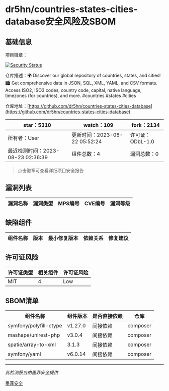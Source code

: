 # dr5hn/countries-states-cities-database安全风险及SBOM

## 基础信息

项目徽章：

[![Security Status](https://www.murphysec.com/platform3/v31/badge/1694055160019247104.svg)](https://www.murphysec.com/console/report/1694055159482376192/1694055160019247104)

仓库描述：🌍 Discover our global repository of countries, states, and cities!  🏙️ Get comprehensive data in JSON, SQL, XML, YAML, and CSV formats. Access ISO2, ISO3 codes, country code, capital, native language, timezones (for countries), and more. #countries #states #cities

仓库地址：[https://github.com/dr5hn/countries-states-cities-database](https://github.com/dr5hn/countries-states-cities-database)

| star：5310 | watch：109 | fork：2134 |
| ----------- | -------------- | ------------ |
| 所有者：User | 更新时间：2023-08-22 05:52:24 | 许可证：ODbL-1.0 |
| 最近检测时间：2023-08-23 02:36:39 | 组件总数：4 | 漏洞总数：0 |

> 点击徽章可查看详细项目安全报告



## 漏洞列表

| 漏洞名称 | 漏洞类型 | MPS编号 | CVE编号 | 漏洞等级 |
| ------- | ------ | ------- | ------ | ----- |





## 缺陷组件

| 组件名称 | 版本 | 最小修复版本 | 依赖关系 | 修复建议 |
| -------- | ---- | ------------ | -------- | -------- |





## 许可证风险

| 许可证类型 | 相关组件 | 许可证风险 |
| ---------- | -------- | ---------- |
|MIT|4|Low|




## SBOM清单

| 组件名称 | 组件版本 | 是否直接依赖 | 仓库 |
| -------- | -------- | ------------ | ---- |
|symfony/polyfill-ctype|v1.27.0|间接依赖|composer|
|mashape/unirest-php|v3.0.4|间接依赖|composer|
|spatie/array-to-xml|3.1.3|间接依赖|composer|
|symfony/yaml|v6.0.14|间接依赖|composer|


------

*此检测报告由墨菲安全提供*

[墨菲安全](www.murphysec.com)